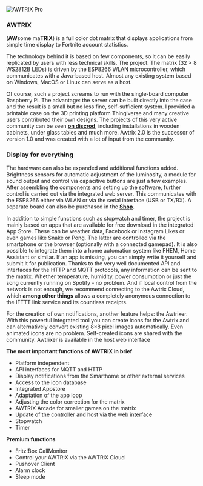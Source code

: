 ![AWTRIX Pro](../assets/family.jpg)

### AWTRIX
(**AW**some ma**TRIX**) is a full color dot matrix that displays applications from simple time display to Fortnite account statistics.

The technology behind it is based on few components, so it can be easily replicated by users with less technical skills. The project. The matrix (32 × 8 WS2812B LEDs) is driven by the ESP8266 WLAN microcontroller, which communicates with a Java-based host. Almost any existing system based on Windows, MacOS or Linux can serve as a host.

Of course, such a project screams to run with the single-board computer Raspberry Pi. The advantage: the server can be built directly into the case and the result is a small but no less fine, self-sufficient system. I provided a printable case on the 3D printing platform Thingiverse and many creative users contributed their own designs. The projects of this very active community can be seen [**on discrod**](https://discord.com/invite/EhzeZDyspzs), including installations in wooden cabinets, under glass tables and much more. Awtrix 2.0 is the successor of version 1.0 and was created with a lot of input from the community.

### Display for everything
The hardware can also be expanded and additional functions added. Brightness sensors for automatic adjustment of the luminosity, a module for sound output and control via capacitive buttons are just a few examples. After assembling the components and setting up the software, further control is carried out via the integrated web server. This communicates with the ESP8266 either via WLAN or via the serial interface (USB or TX/RX). A separate board can also be purchased in the [**Shop**](https://blueforcer.de/shop/).

In addition to simple functions such as stopwatch and timer, the project is mainly based on apps that are available for free download in the integrated App Store. These can be weather data, Facebook or Instagram Likes or even games like Snake or Pong. The latter are controlled via the smartphone or the browser (optionally with a connected gamepad). It is also possible to integrate them into a home automation system like FHEM, Home Assistant or similar. If an app is missing, you can simply write it yourself and submit it for publication.
Thanks to the very well documented API and interfaces for the HTTP and MQTT protocols, any information can be sent to the matrix. Whether temperature, humidity, power consumption or just the song currently running on Spotify - no problem. And if local control from the network is not enough, we recommend connecting to the Awtrix Cloud, which **among other things** allows a completely anonymous connection to the IFTTT link service and its countless receipts.

For the creation of own notifications, another feature helps: the Awtrixer. With this powerful integrated tool you can create icons for the Awtrix and can alternatively convert existing 8×8 pixel images automatically. Even animated icons are no problem. Self-created icons are shared with the community. Awtrixer is available in the host web interface

**The most important functions of AWTRIX in brief**

- Platform independent
- API interfaces for MQTT and HTTP
- Display notifications from the Smarthome or other external services
- Access to the icon database
- Integrated Appstore
- Adaptation of the app loop
- Adjusting the color correction for the matrix
- AWTRIX Arcade for smaller games on the matrix
- Update of the controller and host via the web interface
- Stopwatch
- Timer

**Premium functions**
- Fritz!Box CallMonitor
- Control your AWTRIX via the AWTRIX Cloud
- Pushover Client
- Alarm clock
- Sleep mode
